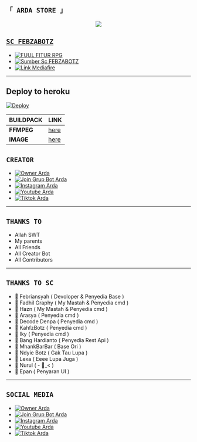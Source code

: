 





## `「 ARDA STORE 」`
<p align="center">
<a href="https://bit.ly/ArdaSahaWA"><img src="https://j.top4top.io/p_2201fhvok0.jpg" />
</p>





## `SC FEBZABOTZ`
- [![FUUL FITUR RPG](https://img.shields.io/badge/Video-ff3399)](https://youtu.be/4EWisOAkI2A)
- [![Sumber Sc FEBZABOTZ](https://img.shields.io/badge/Github-ff3399)](https://github.com/ArdaStore/PikonXCode/archive/refs/heads/master.zip)
- [![Link Mediafire](https://img.shields.io/badge/Mediafire-ff3399)](https://www.mediafire.com/file/p8tjxdb3qwblysl/zzeebot.zip/file)



----------



## Deploy to heroku

[![Deploy](https://www.herokucdn.com/deploy/button.svg)](https://heroku.com/deploy?template=https://github.com/Dawnfrosty/ArdaStore)


| BUILDPACK | LINK |
|--------|--------|
| **FFMPEG** |[here](https://github.com/clhuang/heroku-buildpack-webp-binaries.git) |
| **IMAGE** |[here](https://github.com/jonathanong/heroku-buildpack-ffmpeg-latest) |


 


## `CREATOR`
- [![Owner Arda](https://img.shields.io/badge/Whatsapp-ArdaSaha-brightgreen)](https://bit.ly/ArdaSahaWA)
- [![Join Grup Bot Arda](https://img.shields.io/badge/Join%20Group-000000?style=flat&logo=whatsapp&logoColor=green)](https://chat.whatsapp.com/CFpy7emsxtqGTCqW4ZUKpl) 
- [![Instagram Arda](https://img.shields.io/badge/Instagram-000000?style=flat&logo=instagram&logoColor=ff69b4)](https://bit.ly/ArdaSaha10)
- [![Youtube Arda](https://img.shields.io/badge/Youtube-000000?style=flat&logo=youtube&logoColor=red)](https://bit.ly/YTarda)
- [![Tiktok Arda](https://img.shields.io/badge/Tiktok-000000?style=flat&logo=tiktok&logoColor=ffffff)](https://bit.ly/TikTokArda)

----------



## `THANKS TO`
- Allah SWT
- My parents
- All Friends
- All Creator Bot
- All Contributors
----------


## `THANKS TO SC`
-  Febriansyah ( Devoloper & Penyedia Base )
-  Fadhil Graphy ( My Mastah & Penyedia cmd )
-  Hazn ( My Mastah & Penyedia cmd )
-  Arasya ( Penyedia cmd )
-  Decode Denpa ( Penyedia cmd )
-  KahfzBotz ( Penyedia cmd )
-  Iky ( Penyedia cmd )
-  Bang Hardianto ( Penyedia Rest Api )
-  MhankBarBar ( Base Ori )
-  Ndyie Botz ( Gak Tau Lupa )
-  Lexa ( Eeee Lupa Juga )
-  Nurul ( - _< )
-  Epan ( Penyaran UI )
----------

 

## `SOCIAL MEDIA`
- [![Owner Arda](https://img.shields.io/badge/Whatsapp-ArdaSaha-brightgreen)](https://bit.ly/ArdaSahaWA)
- [![Join Grup Bot Arda](https://img.shields.io/badge/Join%20Group-000000?style=flat&logo=whatsapp&logoColor=green)](https://chat.whatsapp.com/CFpy7emsxtqGTCqW4ZUKpl) 
- [![Instagram Arda](https://img.shields.io/badge/Instagram-000000?style=social&logo=instagram&logoColor=ff69b4)](https://bit.ly/ArdaSaha10)
- [![Youtube Arda](https://img.shields.io/badge/Youtube-000000?style=social&logo=youtube&logoColor=red)](https://bit.ly/YTarda)
- [![Tiktok Arda](https://img.shields.io/badge/Tiktok-ff007f?style=social&logo=tiktok&logoColor=ff007f)](https://bit.ly/TikTokArda)





